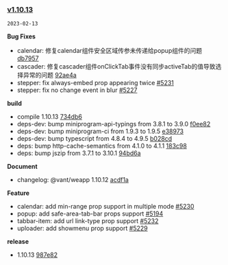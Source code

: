 ### [v1.10.13](https://github.com/youzan/vant-weapp/compare/v1.10.12...v1.10.13)

`2023-02-13`

**Bug Fixes**

- calendar: 修复calendar组件安全区域传参未传递给popup组件的问题 [db7957](https://github.com/youzan/vant-weapp/commit/db79570d98537db669730aa66d3fb3932ded4737)
- cascader: 修复cascader组件onClickTab事件没有同步activeTab的值导致选择异常的问题 [92ae4a](https://github.com/youzan/vant-weapp/commit/92ae4a29c0b99aa65be6a71004b795ae2650f37c)
- stepper: fix always-embed prop appearing twice [#5231](https://github.com/youzan/vant-weapp/issues/5231)
- stepper: fix no  change event in blur [#5227](https://github.com/youzan/vant-weapp/issues/5227)

**build**

- compile 1.10.13 [734db6](https://github.com/youzan/vant-weapp/commit/734db65203ccdbebe6fc221fd149ab663ad32acb)
- deps-dev: bump miniprogram-api-typings from 3.8.1 to 3.9.0 [f0ee82](https://github.com/youzan/vant-weapp/commit/f0ee82058859a34f816a9429f28879c2ba3fb307)
- deps-dev: bump miniprogram-ci from 1.9.3 to 1.9.5 [e38973](https://github.com/youzan/vant-weapp/commit/e38973c969ebc98ae3bd30662914cc744868ab4a)
- deps-dev: bump typescript from 4.8.4 to 4.9.5 [b028cd](https://github.com/youzan/vant-weapp/commit/b028cd7868efca08bc8f32574299bd523b52417e)
- deps: bump http-cache-semantics from 4.1.0 to 4.1.1 [183c98](https://github.com/youzan/vant-weapp/commit/183c980bd20c59309d7d4564b57b97d40944afd0)
- deps: bump jszip from 3.7.1 to 3.10.1 [94bd6a](https://github.com/youzan/vant-weapp/commit/94bd6ada7870a2c5a2bb9339721d38ba29325103)

**Document**

- changelog: @vant/weapp 1.10.12 [acdf1a](https://github.com/youzan/vant-weapp/commit/acdf1ad280913ef17efde5ba7ec55ee68038e180)

**Feature**

- calendar: add min-range prop support in multiple mode [#5230](https://github.com/youzan/vant-weapp/issues/5230)
- popup: add safe-area-tab-bar props support [#5194](https://github.com/youzan/vant-weapp/issues/5194)
- tabbar-item: add url link-type prop support [#5232](https://github.com/youzan/vant-weapp/issues/5232)
- uploader: add showmenu prop support [#5229](https://github.com/youzan/vant-weapp/issues/5229)

**release**

- 1.10.13 [987e82](https://github.com/youzan/vant-weapp/commit/987e82cc4bc7428864cb977973904c665739bbfc)
